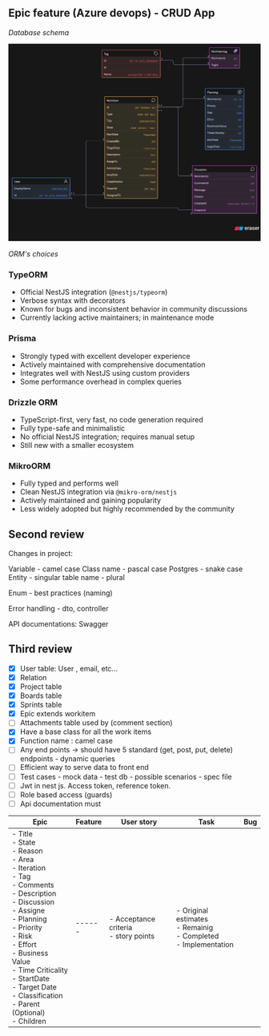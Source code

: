 ## Epic feature (Azure devops) - CRUD App

*Database schema*

![Database schema](Images/Schema-Image.png)

*ORM's choices*
### TypeORM
- Official NestJS integration (`@nestjs/typeorm`)
- Verbose syntax with decorators
- Known for bugs and inconsistent behavior in community discussions
- Currently lacking active maintainers; in maintenance mode

### Prisma
- Strongly typed with excellent developer experience
- Actively maintained with comprehensive documentation
- Integrates well with NestJS using custom providers
- Some performance overhead in complex queries

### Drizzle ORM
- TypeScript-first, very fast, no code generation required
- Fully type-safe and minimalistic
- No official NestJS integration; requires manual setup
- Still new with a smaller ecosystem

### MikroORM
- Fully typed and performs well
- Clean NestJS integration via `@mikro-orm/nestjs`
- Actively maintained and gaining popularity
- Less widely adopted but highly recommended by the community

## Second review
Changes in project:

Variable - camel case
Class name - pascal case
Postgres - snake case
Entity - singular
table name - plural

Enum - best practices (naming)

Error handling - dto, controller

API documentations:
Swagger


## Third review

- [x] User table: User , email, etc...
- [x] Relation
- [x] Project table
- [x] Boards table
- [x] Sprints table
- [x] Epic extends workitem
- [ ] Attachments table used by (comment section)
- [x] Have a base class for all the work items
- [x] Function name : camel case
- [ ] Any end points -> should have 5 standard (get, post, put, delete) endpoints - dynamic queries 
- [ ] Efficient way to serve data to front end
- [ ] Test cases - mock data - test db - possible scenarios - spec file
- [ ] Jwt in nest js. Access token, reference token.
- [ ] Role based access (guards)
- [ ] Api documentation must

| Epic                                                                                                                                                                                                                                                                                                                     | Feature | User story                                  | Task                                                                      | Bug |
| ------------------------------------------------------------------------------------------------------------------------------------------------------------------------------------------------------------------------------------------------------------------------------------------------------------------------ | ------- | ------------------------------------------- | ------------------------------------------------------------------------- | --- |
| - Title<br>- State<br>- Reason<br>- Area<br>- Iteration<br>- Tag<br>- Comments<br>- Description<br>- Discussion<br>- Assigne<br>- Planning<br>	- Priority<br>	- Risk<br>	- Effort<br>	- Business Value<br>	- Time Criticality<br>	- StartDate<br>	- Target Date<br>- Classification<br>- Parent (Optional)<br>- Children | ------  | - Acceptance criteria<br>- story points<br> | - Original estimates<br>- Remainig<br>- Completed<br>- Implementation<br> |     |


